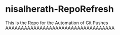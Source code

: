 # nisalherath-RepoRefresh
This is the Repo for the Automation of Git Pushes
AAAAAAAAAAAAAAAAAAAAAAAAAAAAAAAAAAA